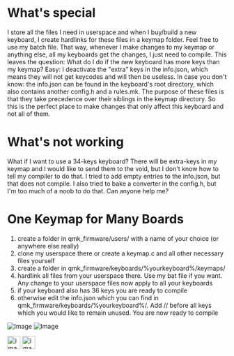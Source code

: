 # What's special

I store all the files I need in userspace and when I buy/build a new keyboard, I create hardlinks for these files in a keymap folder. Feel free to use my batch file. That way, whenever I make changes to my keymap or anything else, all my keyboards get the changes, I just need to compile. 
This leaves the question: What do I do if the new keyboard has more keys than my keymap? Easy: I deactivate the "extra" keys in the info.json, which means they will not get keycodes and will then be useless.
In case you don't know: the info.json can be found in the keyboard's root directory, which also contains another config.h and a rules.mk. The purpose of these files is that they take precedence over their siblings in the keymap directory. So this is the perfect place to make changes that only affect this keyboard and not all of them. 

# What's not working

What if I want to use a 34-keys keyboard? There will be extra-keys in my keymap and I would like to send them to the void, but I don't know how to tell my compiler to do that. I tried to add empty entries to the info.json, but that does not compile. I also tried to bake a converter in the config.h, but I'm too much of a noob to do that. Can anyone help me?

# One Keymap for Many Boards
1. create a folder in qmk_firmware/users/ with a name of your choice (or anywhere else really)
2. clone my userspace there or create a keymap.c and all other necessary files yourself
3. create a folder in qmk_firmware/keyboards/%yourkeyboard%/keymaps/
4. hardlink all files from your userspace there. Use my bat file if you want. Any change to your userspace files now apply to all your keyboards
5. if your keyboard also has 36 keys you are ready to compile
6. otherwise edit the info.json which you can find in qmk_firmware/keyboards/%yourkeyboard%/. Add // before all keys which you would like to remain unused. You are now ready to compile

![Image](//imgur.com/a/7PZ0mwi)
![Image](https://imgur.com/a/TC9lWM)

<img width="30px" src="//imgur.com/a/7PZ0mwi" alt="image_name png" />
<img width="30px" src="https://imgur.com/a/TC9lWM" alt="image_name png" />

<blockquote class="imgur-embed-pub" lang="en" data-id="a/TC9lWMd" data-context="false" ><a href="//imgur.com/a/TC9lWMd"></a></blockquote><script async src="//s.imgur.com/min/embed.js" charset="utf-8"></script>
